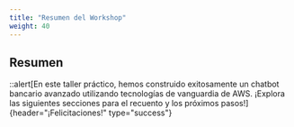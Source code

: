 ```yaml
---
title: "Resumen del Workshop"
weight: 40
---
```


## Resumen

::alert[En este taller práctico, hemos construido exitosamente un chatbot bancario avanzado utilizando tecnologías de vanguardia de AWS. ¡Explora las siguientes secciones para el recuento y los próximos pasos!]{header="¡Felicitaciones!" type="success"}
